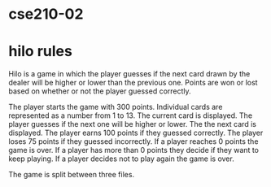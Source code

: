 # cse210-02

# hilo rules
Hilo is a game in which the player guesses if the next card drawn by the dealer will be higher or lower than the previous one. Points are won or lost based on whether or not the player guessed correctly. 

The player starts the game with 300 points.
Individual cards are represented as a number from 1 to 13.
The current card is displayed.
The player guesses if the next one will be higher or lower.
The the next card is displayed.
The player earns 100 points if they guessed correctly.
The player loses 75 points if they guessed incorrectly.
If a player reaches 0 points the game is over.
If a player has more than 0 points they decide if they want to keep playing.
If a player decides not to play again the game is over.

The game is split between three files.


